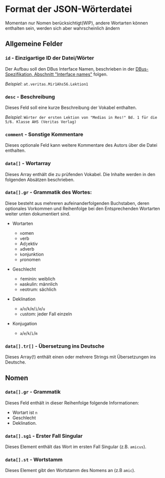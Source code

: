 # Format der JSON-Wörterdatei

Momentan nur Nomen berücksichtigt(WIP), andere Wortarten können enthalten sein, werden sich aber wahrscheinlich ändern

## Allgemeine Felder

### `id` - Einzigartige ID der Datei/Wörter

Der Aufbau soll den DBus Interface Namen, beschrieben in der [DBus-Spezifikation, Abschnitt "Interface names"](https://dbus.freedesktop.org/doc/dbus-specification.html#message-protocol-names-interface) folgen.

*Beispiel*: `at.veritas.Mir1Ahs56.Lektion1`

### `desc` - Beschreibung

Dieses Feld soll eine kurze Beschreibung der Vokabel enthalten.

*Beispiel*: `Wörter der ersten Lektion von "Medias in Res!" Bd. 1 für die 5/6. Klasse AHS (Veritas Verlag)`

### `comment` - Sonstige Kommentare

Dieses optionale Feld kann weitere Kommentare des Autors über die Datei enthalten.

### `data[]` - Wortarray

Dieses Array enthält die zu prüfenden Vokabel. Die Inhalte werden in den folgenden Absätzen beschrieben.

### `data[].gr` - Grammatik des Wortes:

Diese besteht aus mehreren aufeinanderfolgenden Buchstaben, deren optionales Vorkommen und Reihenfolge bei den Entsprechenden Wortarten weiter unten dokumentiert sind.

- Wortarten

  - `n`omen
  - `v`erb
  - Ad`j`ektiv
  - `a`dverb
  - `k`onjunktion
  - `p`ronomen


- Geschlecht

  - `f`eminin: weiblich
  - `m`askulin: männlich
  - `n`eotrum: sächlich
  <!-- **x**: egal -->


- Deklination

  - `a`/`o`/`k`/`m`/`i`/`e`/`u`
  - `c`ustom: jeder Fall einzeln


- Konjugation

  - `a`/`e`/`k`/`i`/`m`

### `data[].tr[]` - Übersetzung ins Deutsche

Dieses Array(!) enthält einen oder mehrere Strings mit Übersetzungen ins Deutsche.

## Nomen

### `data[].gr` - Grammatik

Dieses Feld enthält in dieser Reihenfolge folgende Informationen:

- Wortart ist `n`
- Geschlecht
- Deklination.

### `data[].sg1` - Erster Fall Singular

Dieses Element enthält das Wort im ersten Fall Singular (z.B. `amicus`).

### `data[].st` - Wortstamm

Dieses Element gibt den Wortstamm des Nomens an (z.B `amic`).
